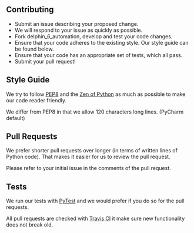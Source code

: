 ## Contributing
- Submit an issue describing your proposed change.
- We will respond to your issue as quickly as possible.
- Fork delphin_6_automation, develop and test your code changes.
- Ensure that your code adheres to the existing style. Our style guide can be found below.
- Ensure that your code has an appropriate set of tests, which all pass.
- Submit your pull request! 

## Style Guide

We try to follow [PEP8](https://www.python.org/dev/peps/pep-0008/) and the [Zen of Python](https://www.python.org/dev/peps/pep-0020/) as much as possible to make our code reader friendly.

We differ from PEP8 in that we allow 120 characters long lines. (PyCharm default)


## Pull Requests

We prefer shorter pull requests over longer (in terms of written lines of Python code). That makes it easier for us to review the pull request.

Please refer to your initial issue in the comments of the pull request.

## Tests

We run our tests with [PyTest](https://docs.pytest.org/en/latest/) and we would prefer if you do so for the pull requests.

All pull requests are checked with [Travis CI](https://travis-ci.org/) it make sure new functionality does not break old. 